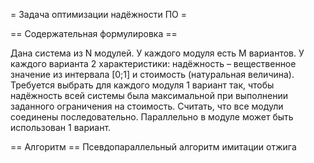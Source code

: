 
= Задача оптимизации надёжности ПО = 

== Содержательная формулировка == 

Дана система из N модулей. У каждого модуля есть M вариантов. У каждого варианта 2 характеристики: надёжность – вещественное значение из интервала [0;1] и стоимость (натуральная величина). Требуется выбрать для каждого модуля 1 вариант так, чтобы надёжность всей системы была максимальной при выполнении заданного ограничения на стоимость. Считать, что все модули соединены последовательно. Параллельно в модуле может быть использован 1 вариант.

== Алгоритм == Псевдопараллельный алгоритм имитации отжига
